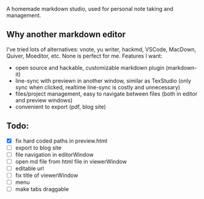 A homemade markdown studio, used for personal note taking and management.

## Why another markdown editor
I've tried lots of alternatives: vnote, yu writer, hackmd, VSCode, MacDown, Quiver, Moeditor, etc.
None is perfect for me. Features I want:
* open source and hackable, customizable markdown plugin (markdown-it)
* line-sync with previewn in another window, similar as TexStudio (only sync when clicked, realtime line-sync is costly and unnecessary)
* files/project management, easy to navigate between files (both in editor and preview windows)
* convenient to export (pdf, blog site)

## Todo:
- [x] fix hard coded paths in preview.html
- [ ] export to blog site
- [ ] file navigation in editorWindow
- [ ] open md file from html file in viewerWindow
- [ ] editable url 
- [ ] fix title of viewerWindow
- [ ] menu
- [ ] make tabs draggable
